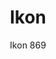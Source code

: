 ---
designer: Pio E Tito Toso
description: "Ikon%20speaks%20the%20language%20of%20architecture%20in%20its%20highest%20expression%20of%20simplicity%20and%20elegance.%20Table%20with%20conical%20polyethylene%20base%20to%20be%20filled%2C%20available%20combined%20with%20round%20tops%20of%20different%20sizes%20and%20finishes."
image_primary: img/Ikon_869_01_zoom.jpg
image_secondary: ../../../images/blank.png
manufacturer: Pedrali
href: https://www.pedrali.it/en/products/catalog/Table-IKON-869/
subtitle: Ikon 869
title: Ikon
image_thumb: img/Ikon_869_cover.jpg
tags: 
  - pedrali
  - central-base-tables
category: central-base-tables
slug: /manufacturers/pedrali/central-base-tables/pio-e-tito-toso-ikon
---